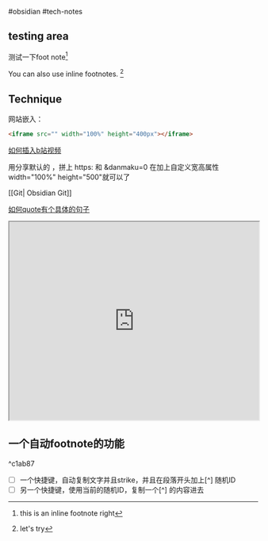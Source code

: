 #obsidian #tech-notes 

## testing area
测试一下foot note[^1]

You can also use inline footnotes. [^note]

## Technique

网站嵌入：

```html
<iframe src="" width="100%" height="400px"></iframe>

```



[如何插入b站视频](https://publish.obsidian.md/chinesehelp/09+碎记/202009051758插入B站视频)

用分享默认的 ，拼上 https: 和 &danmaku=0 在加上自定义宽高属性 width="100%" height="500"就可以了

[[Git| Obsidian Git]]

[如何quote有个具体的句子](https://help.obsidian.md/Linking+notes+and+files/Internal+links#Link+to+a+block+in+a+note)

<iframe src="https://help.obsidian.md/Linking+notes+and+files/Internal+links#Link+to+a+block+in+a+note" width="100%" height="400px"></iframe>




[^1]:this is an inline footnote right
[^note]: let's try

## 一个自动footnote的功能

^c1ab87

- [ ] 一个快捷键，自动复制文字并且strike，并且在段落开头加上[^] 随机ID
- [ ] 另一个快捷键，使用当前的随机ID，复制一个[^]  的内容进去